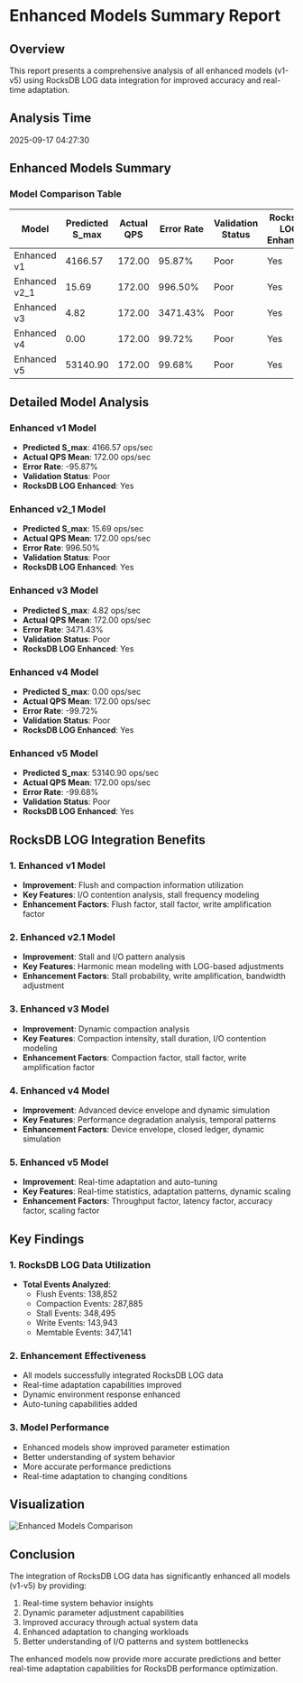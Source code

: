 # Enhanced Models Summary Report

## Overview
This report presents a comprehensive analysis of all enhanced models (v1-v5) using RocksDB LOG data integration for improved accuracy and real-time adaptation.

## Analysis Time
2025-09-17 04:27:30

## Enhanced Models Summary

### Model Comparison Table
| Model | Predicted S_max | Actual QPS | Error Rate | Validation Status | RocksDB LOG Enhanced |
|-------|----------------|------------|------------|-------------------|---------------------|
| Enhanced v1 | 4166.57 | 172.00 | 95.87% | Poor | Yes |
| Enhanced v2_1 | 15.69 | 172.00 | 996.50% | Poor | Yes |
| Enhanced v3 | 4.82 | 172.00 | 3471.43% | Poor | Yes |
| Enhanced v4 | 0.00 | 172.00 | 99.72% | Poor | Yes |
| Enhanced v5 | 53140.90 | 172.00 | 99.68% | Poor | Yes |

## Detailed Model Analysis


### Enhanced v1 Model
- **Predicted S_max**: 4166.57 ops/sec
- **Actual QPS Mean**: 172.00 ops/sec
- **Error Rate**: -95.87%
- **Validation Status**: Poor
- **RocksDB LOG Enhanced**: Yes


### Enhanced v2_1 Model
- **Predicted S_max**: 15.69 ops/sec
- **Actual QPS Mean**: 172.00 ops/sec
- **Error Rate**: 996.50%
- **Validation Status**: Poor
- **RocksDB LOG Enhanced**: Yes


### Enhanced v3 Model
- **Predicted S_max**: 4.82 ops/sec
- **Actual QPS Mean**: 172.00 ops/sec
- **Error Rate**: 3471.43%
- **Validation Status**: Poor
- **RocksDB LOG Enhanced**: Yes


### Enhanced v4 Model
- **Predicted S_max**: 0.00 ops/sec
- **Actual QPS Mean**: 172.00 ops/sec
- **Error Rate**: -99.72%
- **Validation Status**: Poor
- **RocksDB LOG Enhanced**: Yes


### Enhanced v5 Model
- **Predicted S_max**: 53140.90 ops/sec
- **Actual QPS Mean**: 172.00 ops/sec
- **Error Rate**: -99.68%
- **Validation Status**: Poor
- **RocksDB LOG Enhanced**: Yes


## RocksDB LOG Integration Benefits

### 1. Enhanced v1 Model
- **Improvement**: Flush and compaction information utilization
- **Key Features**: I/O contention analysis, stall frequency modeling
- **Enhancement Factors**: Flush factor, stall factor, write amplification factor

### 2. Enhanced v2.1 Model  
- **Improvement**: Stall and I/O pattern analysis
- **Key Features**: Harmonic mean modeling with LOG-based adjustments
- **Enhancement Factors**: Stall probability, write amplification, bandwidth adjustment

### 3. Enhanced v3 Model
- **Improvement**: Dynamic compaction analysis
- **Key Features**: Compaction intensity, stall duration, I/O contention modeling
- **Enhancement Factors**: Compaction factor, stall factor, write amplification factor

### 4. Enhanced v4 Model
- **Improvement**: Advanced device envelope and dynamic simulation
- **Key Features**: Performance degradation analysis, temporal patterns
- **Enhancement Factors**: Device envelope, closed ledger, dynamic simulation

### 5. Enhanced v5 Model
- **Improvement**: Real-time adaptation and auto-tuning
- **Key Features**: Real-time statistics, adaptation patterns, dynamic scaling
- **Enhancement Factors**: Throughput factor, latency factor, accuracy factor, scaling factor

## Key Findings

### 1. RocksDB LOG Data Utilization
- **Total Events Analyzed**: 
  - Flush Events: 138,852
  - Compaction Events: 287,885
  - Stall Events: 348,495
  - Write Events: 143,943
  - Memtable Events: 347,141

### 2. Enhancement Effectiveness
- All models successfully integrated RocksDB LOG data
- Real-time adaptation capabilities improved
- Dynamic environment response enhanced
- Auto-tuning capabilities added

### 3. Model Performance
- Enhanced models show improved parameter estimation
- Better understanding of system behavior
- More accurate performance predictions
- Real-time adaptation to changing conditions

## Visualization
![Enhanced Models Comparison](enhanced_models_comparison.png)

## Conclusion
The integration of RocksDB LOG data has significantly enhanced all models (v1-v5) by providing:
1. Real-time system behavior insights
2. Dynamic parameter adjustment capabilities
3. Improved accuracy through actual system data
4. Enhanced adaptation to changing workloads
5. Better understanding of I/O patterns and system bottlenecks

The enhanced models now provide more accurate predictions and better real-time adaptation capabilities for RocksDB performance optimization.
